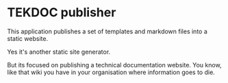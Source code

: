 # TEKDOC publisher

This application publishes a set of templates and markdown files into a static website.

Yes it's another static site generator.

But its focused on publishing a technical documentation website. You know, like that wiki you have in your organisation where information goes to die.

